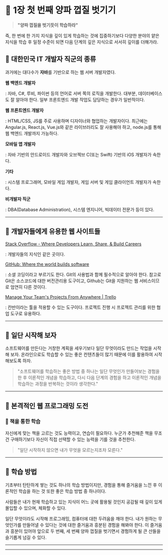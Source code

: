 # 📂 1장 첫 번째 양파 껍질 벗기기

> **"양파 껍질을 벗기듯이 학습하라"**

즉, 한 번에 한 가지 지식을 깊이 있게 학습하는 것에 집중하기보다 다양한 분야의 얕은 지식을 학습 후 일정 수준이 되면 다음 단계의 깊은 지식으로 서서히 깊이를 더해가라.

## 🚩 대한민국 IT 개발자 직군의 종류

과거에는 대다수가 **자바**를 기반으로 하는 웹 서버 개발자였다.

**웹 백엔드 개발자**

: 자바, C#, 루비, 파이썬 등의 언어로 서버 쪽의 로직을 개발한다. 대부분, 데이터베이스도 잘 알아야 한다. 일부 프론트엔드 개발 작업도 담당하는 경우가 일반적이다.

**웹 프론트엔드 개발자**

: HTML/CSS, JS를 주로 사용하며 디자이너와 협업하는 개발자이다. 최근에는 Angular.js, React.js, Vue.js와 같은 라이브러리도 잘 사용해야 하고, node.js를 통해 웹 백엔드 개발까지 가능하다.

**모바일 앱 개발자**

: 자바 기반의 안드로이드 개발자와 오브젝브 C(또는 Swift) 기반의 iOS 개발자가 속한다.

**기타**

: 시스템 프로그래머, 모바일 게임 개발자, 게임 서버 및 게임 클라이언트 개발자가 속한다.

**비개발자 직군**

: DBA(Database Administration), 시스템 엔지니어, 빅데이터 전문가 등이 있다.

---

## 🚩 개발자들에게 유용한 웹 사이트들

[Stack Overflow - Where Developers Learn, Share, & Build Careers](http://www.stackoverflow.com)

: 개발자들의 지식인 같은 곳이다.

[GitHub: Where the world builds software](http://www.github.com)

: 소셜 코딩이라고 부르기도 한다. Git의 사용법과 함께 필수적으로 알아야 한다. 참고로 Git은 소스코드에 대한 버전관리용 도구이고, Github는 Git을 지원하는 웹 서비스이므로 엄연히 다른 것이다.

[Manage Your Team's Projects From Anywhere | Trello](http://www.trello.com)

: 칸반이라는 툴을 적용할 수 있는 도구이다. 프로젝트 진행 시 프로젝트 관리를 위한 협업 도구로 유용하다.

---

## 🚩 일단 시작해 보자

소프트웨어를 만든다는 거창한 계획을 세우기보다 일단 무엇이라도 만드는 작업을 시작해 보자. 온라인으로도 학습할 수 있는 좋은 컨텐츠들이 많기 때문에 이를 활용하여 시작해보도록 하자. 

> "소프트웨어를 학습하는 좋은 방법 중 하나는 일단 무엇인가 만들어보는 경험을 한 후 이론적인 개념을 학습하고, 다시 다음 단계의 경험을 하고 이론적인 개념을 학습하는 과정을 반복하는 것이라 생각한다."

---

## 🚩 본격적인 웹 프로그래밍 도전

### 🔧 책을 통한 학습

자신에게 맞는 책을 고르는 것도 능력이고, 연습이 필요하다. 누군가 추천해준 책을 무조건 구매하기보다 자신이 직접 선택할 수 있는 능력을 기를 것을 추천한다.

> "일단 시작하지 않으면 내가 무엇을 모르는지조차 모른다."

---

## 🚩 학습 방법

기초부터 탄탄하게 쌓는 것도 하나의 학습 방법이지만, 경험을 통해 즐거움을 느낀 후 이론적인 학습을 하는 것 또한 좋은 학습 방법 중 하나이다. 

사람들은 내가 현재 학습하고 있는 지식이 어느 곳에 활용될 것인지 공감될 때 깊이 있게 몰입할 수 있으며, 체화할 수 있다.

일단 무엇이라도 시작해 프로그래밍, 컴퓨터에 대한 두려움을 깨야 한다. 내가 원하는 무엇인가를 만들어낼 수 있다는 것에 대한 즐거움과 흥분된 경험을 해봐야 한다. 이 즐거움과 흥분이 있어야 앞으로 두 번째, 세 번째 양파 껍질을 벗기면서 경험하게 될 큰 산들을 슬기롭게 넘길 수 있다.

---
---